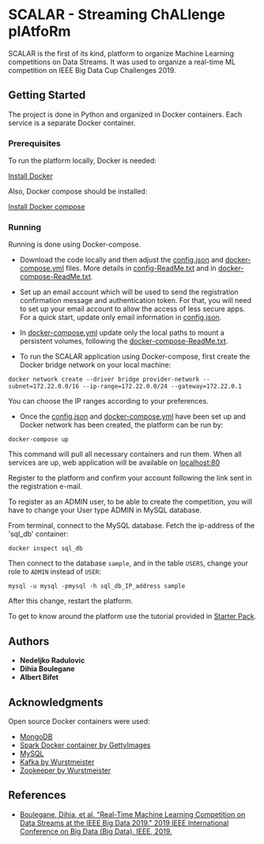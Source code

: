# SCALAR - Streaming ChALlenge plAtfoRm

SCALAR is the first of its kind, platform to organize Machine Learning competitions on Data Streams.
It was used to organize a real-time ML competition on IEEE Big Data Cup Challenges 2019.

## Getting Started

The project is done in Python and organized in Docker containers.
Each service is a separate Docker container.

### Prerequisites

To run the platform locally, Docker is needed:

[Install Docker](https://docs.docker.com/get-docker/)

Also, Docker compose should be installed:

[Install Docker compose](https://docs.docker.com/compose/install/)

### Running

Running is done using Docker-compose.

 - Download the code locally and then adjust the [config.json](provider/my_application/config.json) and [docker-compose.yml](./docker-compose.yml) files. More details in [config-ReadMe.txt](provider/config-ReadMe.txt) and in [docker-compose-ReadMe.txt](./docker-compose-ReadMe.txt).

 - Set up an email account which will be used to send the registration confirmation message and authentication token.
For that, you will need to set up your email account to allow the access of less secure apps.
For a quick start, update only email information in [config.json](provider/my_application/config.json).

 - In [docker-compose.yml](./docker-compose.yml) update only the local paths to mount a persistent volumes, following the [docker-compose-ReadMe.txt](./docker-compose-ReadMe.txt).

 - To run the SCALAR application using Docker-compose, first create the Docker bridge network on your local machine:
```
docker network create --driver bridge provider-network --subnet=172.22.0.0/16 --ip-range=172.22.0.0/24 --gateway=172.22.0.1

```
You can choose the IP ranges according to your preferences.

 - Once the [config.json](provider/my_application/config.json) and [docker-compose.yml](./docker-compose.yml) have been set up and Docker network has been created,
  the platform can be run by:

```
docker-compose up
```

This command will pull all necessary containers and run them.
When all services are up, web application will be available on [localhost:80](http://localhost:80)

Register to the platform and confirm your account following the link sent in the registration e-mail.

To register as an ADMIN user, to be able to create the competition, you will have to change your User type ADMIN in MySQL database.

From terminal, connect to the MySQL database. Fetch the ip-address of the 'sql_db' container:
```
docker inspect sql_db
```
Then connect to the database `sample`, and in the table `USERS`, change your role to `ADMIN` instead of `USER`:
```
mysql -u mysql -pmysql -h sql_db_IP_address sample
```
After this change, restart the platform.

To get to know around the platform use the tutorial provided in [Starter Pack](https://bigmine.github.io/real-time-ML-competition/Starter_pack.zip).

## Authors

* **Nedeljko Radulovic**
* **Dihia Boulegane**
* **Albert Bifet**


## Acknowledgments

Open source Docker containers were used:
* [MongoDB](https://hub.docker.com/_/mongo)
* [Spark Docker container by GettyImages](https://hub.docker.com/r/gettyimages/spark)
* [MySQL](https://hub.docker.com/_/mysql)
* [Kafka by Wurstmeister](https://hub.docker.com/r/wurstmeister/kafka)
* [Zookeeper by Wurstmeister](https://hub.docker.com/r/wurstmeister/zookeeper)

## References

* [Boulegane, Dihia, et al. "Real-Time Machine Learning Competition on Data Streams at the IEEE Big Data 2019." 2019 IEEE International Conference on Big Data (Big Data). IEEE, 2019.](https://ieeexplore.ieee.org/abstract/document/9006357?casa_token=f0mJeR8-WfYAAAAA:yEt_Mix9dumrPpo64uPBbI0XI4Kvfim4Pkg5xNVVzXqK4AGToX0XcJPKgETkE1hs86Pcc0u5xYc)
